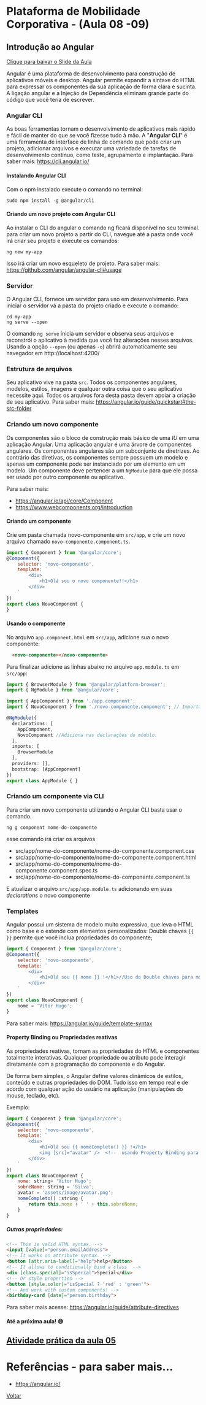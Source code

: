 # Plataforma de Mobilidade Corporativa - (Aula 08 -09)

## Introdução ao Angular

[Clique para baixar o Slide da Aula](https://github.com/meta-sistemas-2017/plataforma-mobilidade/blob/master/Aula-08-09/PLATAFORMA%20DE%20MOBILIDADE%20CORPORATIVA%20-%20Aula%2008%20-%202017.2.pdf)

Angular é uma plataforma de desenvolvimento para construção de aplicativos móveis e desktop. 
Angular permite expandir a sintaxe do HTML para expressar os componentes da sua aplicação de forma clara e sucinta. 
A ligação angular e a Injeção de Dependência eliminam grande parte do código que você teria de escrever.

### Angular CLI

As boas ferramentas tornam o desenvolvimento de aplicativos mais rápido e fácil de manter do que se você fizesse tudo à mão.
A "**Angular CLI**" é uma ferramenta de interface de linha de comando que pode criar um projeto, adicionar arquivos e executar uma variedade de tarefas de desenvolvimento contínuo, como teste, agrupamento e implantação.
Para saber mais: https://cli.angular.io/

#### Instalando Angular CLI

Com o npm instalado execute o comando no terminal:
```shellscript
sudo npm install -g @angular/cli
```

#### Criando um novo projeto com Angular CLI

Ao instalar o CLI do angular o comando ng ficará disponível no seu terminal.
para criar um novo projeto a partir do CLI, navegue até a pasta onde você irá criar seu projeto e execute os comandos:

```shell
ng new my-app
```

Isso irá criar um novo esqueleto de projeto.
Para saber mais: https://github.com/angular/angular-cli#usage

### Servidor

O Angular CLI, fornece um servidor para uso em desenvolvimento.
Para iniciar o servidor vá a pasta do projeto criado e execute o comando:

```shell
cd my-app
ng serve --open
```

O comando `ng serve` inicia um servidor e observa seus arquivos e reconstrói o aplicativo à medida que você faz alterações nesses arquivos.
Usando a opção `--open` (ou apenas `-o`) abrirá automaticamente seu navegador em http://localhost:4200/

### Estrutura de arquivos

Seu aplicativo vive na pasta `src`. Todos os componentes angulares, modelos, estilos, imagens e qualquer outra coisa que o seu aplicativo necessite aqui. 
Todos os arquivos fora desta pasta devem apoiar a criação de seu aplicativo.
Para saber mais: https://angular.io/guide/quickstart#the-src-folder

### Criando um novo componente

Os componentes são o bloco de construção mais básico de uma *IU* em uma aplicação Angular. Uma aplicação angular é uma árvore de componentes angulares. 
Os componentes angulares são um subconjunto de diretrizes. Ao contrário das diretivas, os componentes sempre possuem um modelo e apenas um componente pode ser instanciado por um elemento em um modelo. 
Um componente deve pertencer a um `NgModule` para que ele possa ser usado por outro componente ou aplicativo.

Para saber mais: 
* https://angular.io/api/core/Component
* https://www.webcomponents.org/introduction

#### Criando um componente

Crie um pasta chamada novo-componente em `src/app`, e crie um novo arquivo chamado `novo-componente.component.ts`.

```javascript
import { Component } from '@angular/core';
@Component({
    selector: 'novo-componente',
    template: `
        <div>
            <h1>Olá sou o novo componente!!</h1>
        </div>
    `
})
export class NovoComponent {
}
```
#### Usando o componente
No arquivo `app.component.html`  em `src/app`, adicione sua o novo componente:
```html
  <novo-componente></novo-componente>
```

Para finalizar adicione as linhas abaixo no arquivo `app.module.ts` em `src/app`:
```typescript
import { BrowserModule } from '@angular/platform-browser';
import { NgModule } from '@angular/core';

import { AppComponent } from './app.component';
import { NovoComponent } from './novo-componente.component'; // Importa A classe do Componente

@NgModule({
  declarations: [
    AppComponent,
    NovoComponent //Adiciona nas declarações do módulo.
  ],
  imports: [
    BrowserModule
  ],
  providers: [],
  bootstrap: [AppComponent]
})
export class AppModule { }

```

### Criando um componente via CLI

Para criar um novo componente utilizando o Angular CLI basta usar o comando.
```
ng g component nome-do-componente
```
esse comando irá criar os arquivos
* src/app/nome-do-componente/nome-do-componente.component.css
* src/app/nome-do-componente/nome-do-componente.component.html
* src/app/nome-do-componente/nome-do-componente.component.spec.ts
* src/app/nome-do-componente/nome-do-componente.component.ts

E atualizar o arquivo `src/app/app.module.ts` adicionando em suas *declarations* o novo componente 

### Templates

Angular possui um sistema de modelo muito expressivo, que leva o HTML como base e o estende com elementos personalizados:
Double chaves `{{ }}` permite que você inclua propriedades do componente;

```javascript
import { Component } from '@angular/core';
@Component({
    selector: 'novo-componente',
    template: `
        <div>
            <h1>Olá sou {{ nome }} !</h1>//Uso do Double chaves para mostrar o conteúdo da propriedade nome
        </div>
    `
})
export class NovoComponent {
    nome = 'Vitor Hugo';
}
```
Para saber mais: https://angular.io/guide/template-syntax

####  Property Binding ou Propriedades reativas
As propriedades reativas, tornam as propriedades do HTML e componentes totalmente interativas. Qualquer propriedade ou atributo pode interagir diretamente com a programação do componente e do Angular. 

De forma bem simples, o Angular define valores dinâmicos de estilos, conteúdo e outras propriedades do DOM. Tudo isso em tempo real e de acordo com qualquer ação do usuário na aplicação (manipulações do mouse, teclado, etc).

Exemplo:

```javascript
import { Component } from '@angular/core';
@Component({
    selector: 'novo-componente',
    template: `
        <div>
            <h1>Olá sou {{ nomeCompleto() }} !</h1>  
            <img [src]="avatar" />  <!--  usando Property Binding para a propriedade src  -->
        </div>
    `
})
export class NovoComponent {
    nome: string= 'Vitor Hugo';
    sobreNome: string = 'Silva';
    avatar = 'assets/image/avatar.png';
    nomeCompleto() :string {
        return this.nome + ' ' + this.sobreNome;
    }
}
```
##### Outras propriedades:

```html
<!-- This is valid HTML syntax. -->
<input [value]="person.emailAddress">
<!-- It works on attribute syntax. -->
<button [attr.aria-label]="help">help</button>
<!-- It allows to conditionally bind a class  -->
<div [class.special]="isSpecial">Special</div>
<!-- Or style properties -->
<button [style.color]="isSpecial ? 'red' : 'green'">
<!-- And work with custom components! -->
<birthday-card [date]="person.birthday"> 
```
Para saber mais acesse: https://angular.io/guide/attribute-directives

#### Até a próxima aula! :sweat_smile:


## [Atividade prática da aula 05](https://github.com/meta-sistemas-2017/plataforma-mobilidade/tree/master/Aula-08-09/Atividade)

# Referências - para saber mais...
 - https://angular.io/

[Voltar](https://github.com/meta-sistemas-2017/plataforma-mobilidade)